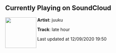 ## Currently Playing on SoundCloud

[<img align="left" width="100" src="https://i1.sndcdn.com/artworks-bJN8QylLnpL10KtU-drZSjA-t50x50.jpg">](https://soundcloud.com/juuku/latehour)

**Artist**: juuku 

**Track**: late hour

Last updated at 12/09/2020 19:50
